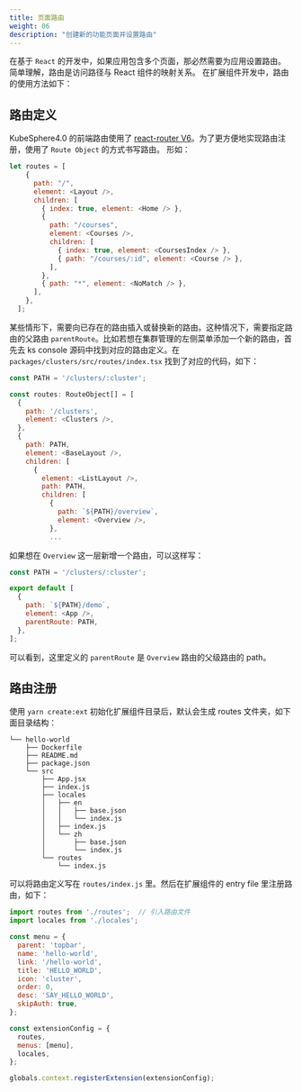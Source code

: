 ```yaml
---
title: 页面路由
weight: 06
description: "创建新的功能页面并设置路由"
---
```


在基于 `React` 的开发中，如果应用包含多个页面，那必然需要为应用设置路由。简单理解，路由是访问路径与 React 组件的映射关系。
在扩展组件开发中，路由的使用方法如下：

## 路由定义

KubeSphere4.0 的前端路由使用了 [react-router V6](https://reactrouter.com/docs/en/v6)。为了更方便地实现路由注册，使用了 `Route Object` 的方式书写路由。
形如：
```javascript
let routes = [
    {
      path: "/",
      element: <Layout />,
      children: [
        { index: true, element: <Home /> },
        {
          path: "/courses",
          element: <Courses />,
          children: [
            { index: true, element: <CoursesIndex /> },
            { path: "/courses/:id", element: <Course /> },
          ],
        },
        { path: "*", element: <NoMatch /> },
      ],
    },
  ];
```

某些情形下，需要向已存在的路由插入或替换新的路由。这种情况下，需要指定路由的父路由 `parentRoute`。比如若想在集群管理的左侧菜单添加一个新的路由，首先去 ks console
源码中找到对应的路由定义。在 `packages/clusters/src/routes/index.tsx` 找到了对应的代码，如下：

```javascript
const PATH = '/clusters/:cluster';

const routes: RouteObject[] = [
  {
    path: '/clusters',
    element: <Clusters />,
  },
  {
    path: PATH,
    element: <BaseLayout />,
    children: [
      {
        element: <ListLayout />,
        path: PATH,
        children: [
          {
            path: `${PATH}/overview`,
            element: <Overview />,
          },
          ...
```

如果想在 `Overview` 这一层新增一个路由，可以这样写：

```javascript
const PATH = '/clusters/:cluster';

export default [
  {
    path: `${PATH}/demo`,
    element: <App />,
    parentRoute: PATH,
  },
];
```
可以看到，这里定义的 `parentRoute` 是 `Overview` 路由的父级路由的 path。

## 路由注册

使用 `yarn create:ext` 初始化扩展组件目录后，默认会生成 routes 文件夹，如下面目录结构：

```shell
└── hello-world
    ├── Dockerfile
    ├── README.md
    ├── package.json
    └── src
        ├── App.jsx
        ├── index.js
        ├── locales
        │   ├── en
        │   │   ├── base.json
        │   │   └── index.js
        │   ├── index.js
        │   └── zh
        │       ├── base.json
        │       └── index.js
        └── routes
            └── index.js
```
可以将路由定义写在 `routes/index.js` 里。然后在扩展组件的 entry file 里注册路由，如下：

```javascript
import routes from './routes';  // 引入路由文件
import locales from './locales';  

const menu = {
  parent: 'topbar',
  name: 'hello-world',
  link: '/hello-world',
  title: 'HELLO_WORLD',
  icon: 'cluster',
  order: 0,
  desc: 'SAY_HELLO_WORLD',
  skipAuth: true,
};

const extensionConfig = {
  routes,
  menus: [menu],
  locales,
};

globals.context.registerExtension(extensionConfig);
```
